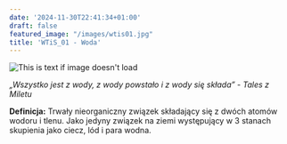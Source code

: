 ```yaml
---
date: '2024-11-30T22:41:34+01:00'
draft: false
featured_image: "/images/wtis01.jpg"
title: 'WTiS_01 - Woda'
---
```


![This is text if image doesn't load](/images/woda.jpg "nazwa")

*„Wszystko jest z wody, z wody powstało i z wody się składa” - Tales z Miletu*

**Definicja:**
Trwały nieorganiczny związek składający się z dwóch atomów wodoru i tlenu. Jako jedyny związek na ziemi występujący w 3 stanach skupienia jako ciecz, lód i para wodna.
